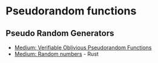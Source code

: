 # Pseudorandom functions
 
## Pseudo Random Generators
* [Medium: Verifiable Oblivious Pseudorandom Functions](https://medium.com/asecuritysite-when-bob-met-alice/we-give-away-too-many-of-our-digital-secrets-heres-verifiable-oblivious-pseudorandom-functions-13ba5f78380f?source=friends_link&sk=27d57da266c7fb50d5c2292fe1d2fa89)
* [Medium: Random numbers](https://medium.com/asecuritysite-when-bob-met-alice/a-rust-key-at-the-core-of-cybersecurity-is-random-numbers-d741d35ee56c) - Rust
